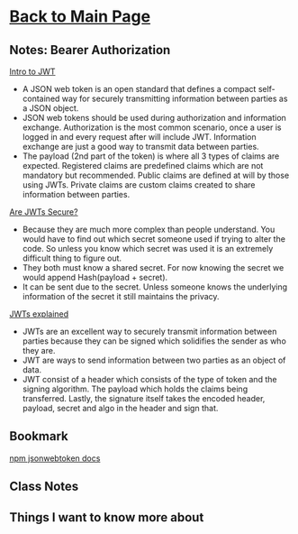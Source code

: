 # [Back to Main Page](https://reecerenninger.github.io/reading-notes/)

## Notes: Bearer Authorization

[Intro to JWT](https://jwt.io/introduction/)

- A JSON web token is an open standard that defines a compact self-contained way for securely transmitting information between parties as a JSON object.
- JSON web tokens should be used during authorization and information exchange. Authorization is the most common scenario, once a user is logged in and every request after will include JWT. Information exchange are just a good way to transmit data between parties.
- The payload (2nd part of the token) is where all 3 types of claims are expected. Registered claims are predefined claims which are not mandatory but recommended. Public claims are defined at will by those using JWTs. Private claims are custom claims created to share information between parties.

[Are JWTs Secure?](https://stackoverflow.com/questions/27301557/if-you-can-decode-jwt-how-are-they-secure)

- Because they are much more complex than people understand.  You would have to find out which secret someone used if trying to alter the code.  So unless you know which secret was used it is an extremely difficult thing to figure out.
- They both must know a shared secret. For now knowing the secret we would append Hash(payload + secret).
- It can be sent due to the secret.  Unless someone knows the underlying information of the secret it still maintains the privacy.

[JWTs explained](https://www.youtube.com/watch?v=926mknSW9Lo)

- JWTs are an excellent way to securely transmit information between parties because they can be signed which solidifies the sender as who they are.
- JWT are ways to send information between two parties as an object of data.
- JWT consist of a header which consists of the type of token and the signing algorithm. The payload which holds the claims being transferred. Lastly, the signature itself takes the encoded header, payload, secret and algo in the header and sign that.

## Bookmark

[npm jsonwebtoken docs](https://www.npmjs.com/package/jsonwebtoken)

## Class Notes

## Things I want to know more about
